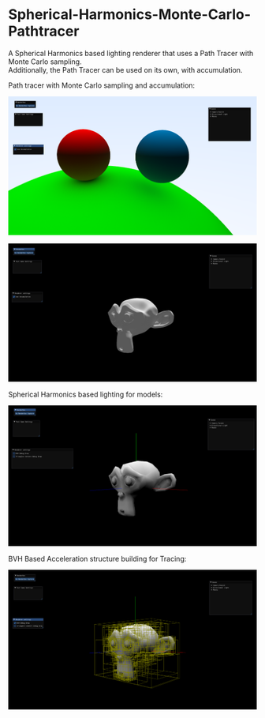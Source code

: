 # Spherical-Harmonics-Monte-Carlo-Pathtracer
A Spherical Harmonics based lighting renderer that uses a Path Tracer with Monte Carlo sampling.   
Additionally, the Path Tracer can be used on its own, with accumulation.


Path tracer with Monte Carlo sampling and accumulation:  

![Image](Screenshots/Spheres_PathTraced.png)

  
![Image](Screenshots/Suzanne_PathTraced.png)

  
Spherical Harmonics based lighting for models:
  
![Image](Screenshots/Suzanne_SphericalHarmonicsLighting.png)
  
BVH Based Acceleration structure building for Tracing:
  
![Image](Screenshots/Suzanne_SphericalHarmonicsBVH.png)
